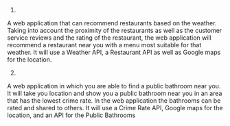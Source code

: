 1.
A web application that can recommend restaurants based on the weather. Taking into account the proximity of the restaurants as well as the customer service reviews and the rating of the restaurant, the web application will recommend a restaurant near you with a menu most suitable for that weather. It will use a Weather API, a Restaurant API as well as Google maps for the location.

2.
A web application in which you are able to find a public bathroom near you. It will take you location and show you a public bathroom near you in an area that has the lowest crime rate. In the web application the bathrooms can be rated and shared to others. It will use a Crime Rate API, Google maps for the location, and an API for the Public Bathrooms
